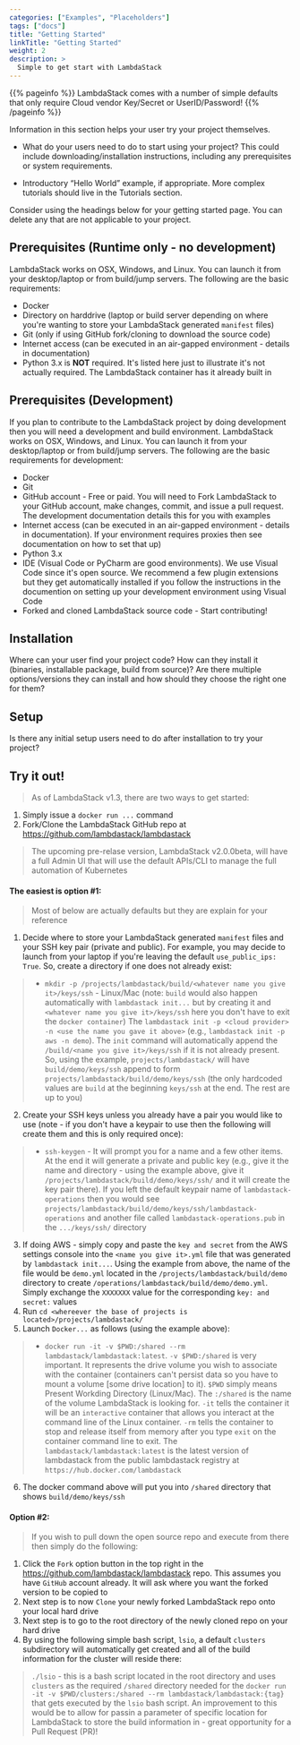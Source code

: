 ```yaml
---
categories: ["Examples", "Placeholders"]
tags: ["docs"] 
title: "Getting Started"
linkTitle: "Getting Started"
weight: 2
description: >
  Simple to get start with LambdaStack
---
```


{{% pageinfo %}}
LambdaStack comes with a number of simple defaults that only require Cloud vendor Key/Secret or UserID/Password!
{{% /pageinfo %}}

Information in this section helps your user try your project themselves.

* What do your users need to do to start using your project? This could include downloading/installation instructions, including any prerequisites or system requirements.

* Introductory “Hello World” example, if appropriate. More complex tutorials should live in the Tutorials section.

Consider using the headings below for your getting started page. You can delete any that are not applicable to your project.

## Prerequisites (Runtime only - no development)

LambdaStack works on OSX, Windows, and Linux. You can launch it from your desktop/laptop or from build/jump servers. The following are the basic requirements:
* Docker
* Directory on harddrive (laptop or build server depending on where you're wanting to store your LambdaStack generated `manifest` files)
* Git (only if using GitHub fork/cloning to download the source code)
* Internet access (can be executed in an air-gapped environment - details in documentation)
* Python 3.x is **NOT** required. It's listed here just to illustrate it's not actually required. The LambdaStack container has it already built in

## Prerequisites (Development)

If you plan to contribute to the LambdaStack project by doing development then you will need a development and build environment. LambdaStack works on OSX, Windows, and Linux. You can launch it from your desktop/laptop or from build/jump servers. The following are the basic requirements for development:
* Docker
* Git
* GitHub account - Free or paid. You will need to Fork LambdaStack to your GitHub account, make changes, commit, and issue a pull request. The development documentation details this for you with examples
* Internet access (can be executed in an air-gapped environment - details in documentation). If your environment requires proxies then see documentation on how to set that up)
* Python 3.x
* IDE (Visual Code or PyCharm are good environments). We use Visual Code since it's open source. We recommend a few plugin extensions but they get automatically installed if you follow the instructions in the documention on setting up your development environment using Visual Code
* Forked and cloned LambdaStack source code - Start contributing!

## Installation

Where can your user find your project code? How can they install it (binaries, installable package, build from source)? Are there multiple options/versions they can install and how should they choose the right one for them?

## Setup

Is there any initial setup users need to do after installation to try your project?

## Try it out!

>As of LambdaStack v1.3, there are two ways to get started:
1. Simply issue a `docker run ...` command
2. Fork/Clone the LambdaStack GitHub repo at https://github.com/lambdastack/lambdastack

>The upcoming pre-relase version, LambdaStack v2.0.0beta, will have a full Admin UI that will use the default APIs/CLI to manage the full automation of Kubernetes

#### The easiest is option #1:
>Most of below are actually defaults but they are explain for your reference

1. Decide where to store your LambdaStack generated `manifest` files and your SSH key pair (private and public). For example, you may decide to launch from your laptop if you're leaving the default `use_public_ips: True`.  So, create a directory if one does not already exist:
>* `mkdir -p /projects/lambdastack/build/<whatever name you give it>/keys/ssh` - Linux/Mac (note: `build` would also happen automatically with `lambdastack init...` but by creating it and `<whatever name you give it>/keys/ssh` here you don't have to exit the `docker container`)
The `lambdastack init -p <cloud provider> -n <use the name you gave it above>` (e.g., `lambdastack init -p aws -n demo`). The `init` command will automatically append the `/build/<name you give it>/keys/ssh` if it is not already present. So, using the example, `projects/lambdastack/` will have `build/demo/keys/ssh` append to form `projects/lambdastack/build/demo/keys/ssh` (the only hardcoded values are `build` at the beginning `keys/ssh` at the end. The rest are up to you)
2. Create your SSH keys unless you already have a pair you would like to use (note - if you don't have a keypair to use then the following will create them and this is only required once):
>* `ssh-keygen` - It will prompt you for a name and a few other items. At the end it will generate a private and public key (e.g., give it the name and directory - using the example above, give it `/projects/lambdastack/build/demo/keys/ssh/` and it will create the key pair there). If you left the default keypair name of `lambdastack-operations` then you would see `projects/lambdastack/build/demo/keys/ssh/lambdastack-operations` and another file called `lambdastack-operations.pub` in the `.../keys/ssh/` directory
3. If doing AWS - simply copy and paste the `key and secret` from the AWS settings console into the `<name you give it>.yml` file that was generated by `lambdastack init...`. Using the example from above, the name of the file would be `demo.yml` located in the `/projects/lambdastack/build/demo` directory to create `/operations/lambdastack/build/demo/demo.yml`. Simply exchange the `XXXXXXX` value for the corresponding `key: and secret:` values
4. Run `cd <whereever the base of projects is located>/projects/lambdastack/`
5. Launch `Docker...` as follows (using the example above):
>* `docker run -it -v $PWD:/shared --rm lambdastack/lambdastack:latest`. `-v $PWD:/shared` is very important. It represents the drive volume you wish to associate with the container (containers can't persist data so you have to mount a volume [some drive location] to it). `$PWD` simply means Present Workding Directory (Linux/Mac). The `:/shared` is the name of the volume LambdaStack is looking for. `-it` tells the container it will be an `interactive` container that allows you interact at the command line of the Linux container. `-rm` tells the container to stop and release itself from memory after you type `exit` on the container command line to exit. The `lambdastack/lambdastack:latest` is the latest version of lambdastack from the public lambdastack registry at `https://hub.docker.com/lambdastack`
6. The docker command above will put you into `/shared` directory that shows `build/demo/keys/ssh`

#### Option #2:

>If you wish to pull down the open source repo and execute from there then simply do the following:

1. Click the `Fork` option button in the top right in the https://github.com/lambdastack/lambdastack repo. This assumes you have `GitHub` account already. It will ask where you want the forked version to be copied to
2. Next step is to now `Clone` your newly forked LambdaStack repo onto your local hard drive
3. Next step is to go to the root directory of the newly cloned repo on your hard drive
4. By using the following simple bash script, `lsio`, a default `clusters` subdirectory will automatically get created and all of the build information for the cluster will reside there:

>`./lsio` - this is a bash script located in the root directory and uses `clusters` as the required `/shared` directory needed for the `docker run -it -v $PWD/clusters:/shared --rm lambdastack/lambdastack:{tag}` that gets executed by the `lsio` bash script. An improvement to this would be to allow for passin a parameter of specific location for LambdaStack to store the build information in - great opportunity for a Pull Request (PR)!
